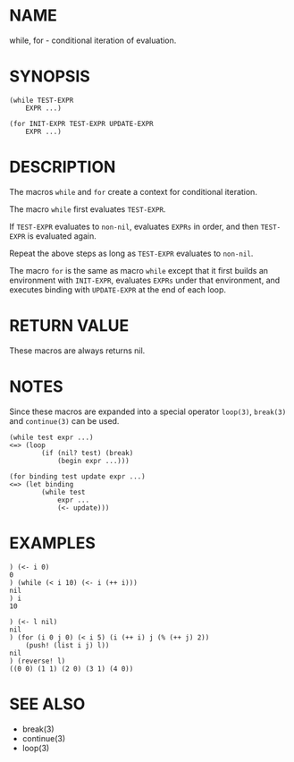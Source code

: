 # NAME
while, for - conditional iteration of evaluation.

# SYNOPSIS

    (while TEST-EXPR
        EXPR ...)
    
    (for INIT-EXPR TEST-EXPR UPDATE-EXPR
        EXPR ...)

# DESCRIPTION
The macros `while` and `for` create a context for conditional iteration.

The macro `while` first evaluates `TEST-EXPR`.

If `TEST-EXPR` evaluates to `non-nil`, evaluates `EXPRs` in order, and then `TEST-EXPR` is evaluated again.

Repeat the above steps as long as `TEST-EXPR` evaluates to `non-nil`.

The macro `for` is the same as macro `while` except that it first builds an environment with `INIT-EXPR`, evaluates `EXPRs` under that environment, and executes binding with `UPDATE-EXPR` at the end of each loop.

# RETURN VALUE
These macros are always returns nil.

# NOTES
Since these macros are expanded into a special operator `loop(3)`, `break(3)` and `continue(3)` can be used.

    (while test expr ...)
    <=> (loop
            (if (nil? test) (break)
                (begin expr ...)))

    (for binding test update expr ...)
    <=> (let binding
            (while test
                expr ...
                (<- update)))

# EXAMPLES

    ) (<- i 0)
    0
    ) (while (< i 10) (<- i (++ i)))
    nil
    ) i
    10

    ) (<- l nil)
    nil
    ) (for (i 0 j 0) (< i 5) (i (++ i) j (% (++ j) 2))
        (push! (list i j) l))
    nil
    ) (reverse! l)
    ((0 0) (1 1) (2 0) (3 1) (4 0))

# SEE ALSO
- break(3)
- continue(3)
- loop(3)
